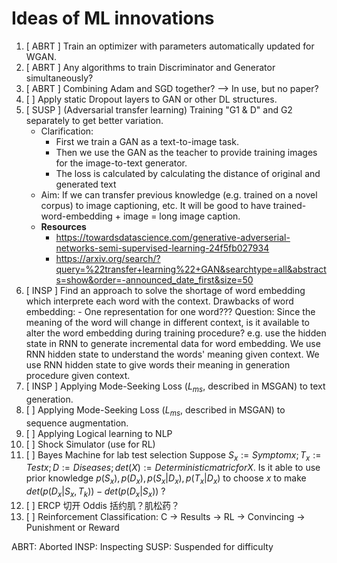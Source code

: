 Ideas of ML innovations
======
1. [ ABRT ] Train an optimizer with parameters automatically updated for WGAN.
1. [ ABRT ] Any algorithms to train Discriminator and Generator simultaneously?
1. [ ABRT ] Combining Adam and SGD together? --> In use, but no paper?
1. [      ] Apply static Dropout layers to GAN or other DL structures.
1. [ SUSP ] (Adversarial transfer learning) Training "G1 & D" and G2 separately to get better variation.
    - Clarification:
        - First we train a GAN as a text-to-image task.
        - Then we use the GAN as the teacher to provide training images for the image-to-text generator.
        - The loss is calculated by calculating the distance of original and generated text
    - Aim: If we can transfer previous knowledge (e.g. trained on a novel corpus) to image captioning, etc.
           It will be good to have trained-word-embedding + image = long image caption.
    - **Resources**
        - https://towardsdatascience.com/generative-adverserial-networks-semi-supervised-learning-24f5fb027934
        - https://arxiv.org/search/?query=%22transfer+learning%22+GAN&searchtype=all&abstracts=show&order=-announced_date_first&size=50
1. [ INSP ] Find an approach to solve the shortage of word embedding which interprete each word
            with the context.
            Drawbacks of word embedding:
                - One representation for one word???
            Question: Since the meaning of the word will change in different context, is it available to
               alter the word embedding during training procedure?
               e.g. use the hidden state in RNN to generate incremental data for word embedding.
            We use RNN hidden state to understand the words' meaning given context.
            We use RNN hidden state to give words their meaning in generation procedure given context.
1. [ INSP ] Applying Mode-Seeking Loss ($L_{ms}$, described in MSGAN) to text generation.
1. [      ] Applying Mode-Seeking Loss ($L_{ms}$, described in MSGAN) to sequence augmentation.
1. [      ] Applying Logical learning to NLP
1. [      ] Shock Simulator (use for RL)
1. [      ] Bayes Machine for lab test selection
            Suppose $S_x := Symptom x; T_x := Test x; D := Diseases; det(X) := Deterministic matric for X$.
            Is it able to use prior knowledge $p(S_x), p(D_x), p(S_x|D_x), p(T_x|D_x)$
            to choose $x$ to make $det(p(D_x|S_x, T_k)) - det(p(D_x|S_x))$ ?
1. [      ] ERCP 切开 Oddis 括约肌？肌松药？
1. [      ] Reinforcement Classification: C -> Results -> RL -> Convincing -> Punishment or Reward



ABRT: Aborted
INSP: Inspecting
SUSP: Suspended for difficulty
